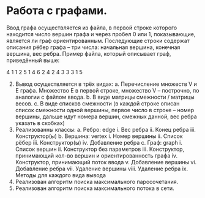# Работа с графами.

Ввод графа осуществляется из файла, в первой строке которого находится число вершин графа и через пробел 0 или 1, показывающие, является ли граф ориентированным.
Последующие строки содержат описания рёбер графа – три числа: начальная вершина, конечная вершина, вес ребра.
Пример файла, который описывает граф, приведённый выше:

4 1
1 2 5
1 4 6
2 4 2
4 3 3
3 1 5

2.	Вывод осуществляется в трёх видах:
a.	Перечисление множеств V и E графа. Множество E в первой строке, множество V – построчно, по аналогии с файлом ввода.
b.	В виде матрицы смежности / матрицы весов.
c.	В виде списков смежности (в каждой строке описан список смежности одной вершины, первое число в строке – номер вершины, дальше идут номера вершин, смежных данной, вес ребра указать в скобках)
3.	Реализованны классы:
    a.	Ребро: edge
        i.	Вес ребра
        ii.	Конец ребра
        iii. Конструктор(ы)
    b.	Вершина: vertex
        i.	Номер вершины
        ii.	Список рёбер
        iii.	Конструктор(ы)
        iv.	Добавление ребра
    c.	Граф: graph
        i.	Список вершин
        ii.	Конструктор без параметров
        iii.	Конструктор, принимающий кол-во вершин и ориентированность графа
        iv.	Конструктор, принимающий поток ввода
        v.	Добавление вершины
        vi.	Добавление ребра
        vii.	Удаление вершины
        viii.	Удаление ребра
        ix.	Методы для каждого вида вывода
4. Реализован алгоритм поиска максимального паросочетания.
5. Реализован алгоритм поиска максимального потока в сети.